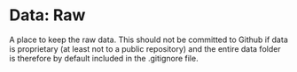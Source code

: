# Data: Raw

<!-- badges: start -->
<!-- badges: end -->

A place to keep the raw data. This should not be committed to Github if data is proprietary (at least not to a public repository) and the entire data folder is therefore by default included in the .gitignore file.